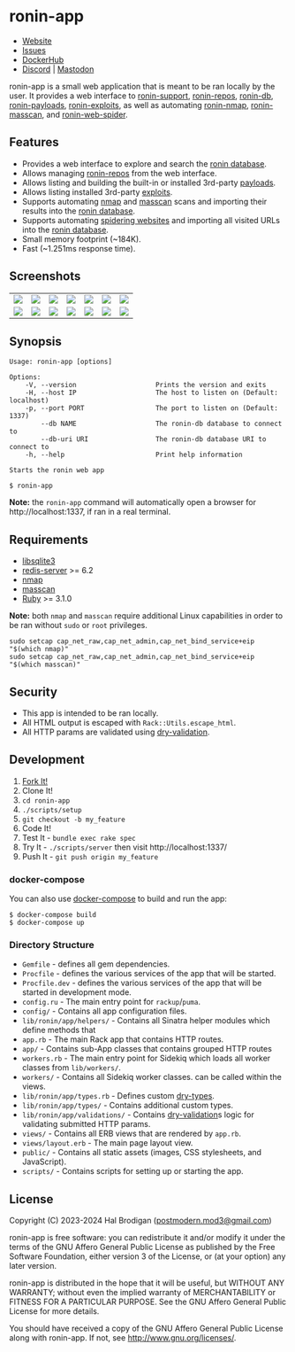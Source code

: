 # ronin-app

* [Website](https://ronin-rb.dev)
* [Issues](https://github.com/ronin-rb/docker/issues)
* [DockerHub](https://hub.docker.com/r/roninrb/ronin)
* [Discord](https://discord.gg/6WAb3PsVX9) |
  [Mastodon](https://infosec.exchange/@ronin_rb)

ronin-app is a small web application that is meant to be ran locally by the
user. It provides a web interface to [ronin-support], [ronin-repos], [ronin-db],
[ronin-payloads], [ronin-exploits], as well as automating
[ronin-nmap], [ronin-masscan], and [ronin-web-spider].

## Features

* Provides a web interface to explore and search the [ronin database][ronin-db].
* Allows managing [ronin-repos] from the web interface.
* Allows listing and building the built-in or installed 3rd-party
  [payloads][ronin-payloads].
* Allows listing installed 3rd-party [exploits][ronin-exploits].
* Supports automating [nmap] and [masscan] scans and importing their results
  into the [ronin database][ronin-db].
* Supports automating [spidering websites][ronin-web-spider] and importing all
  visited URLs into the [ronin database][ronin-db].
* Small memory footprint (~184K).
* Fast (~1.251ms response time).

## Screenshots

<table>
  <tbody>
    <tr>
      <td>
        <img src="https://raw.githubusercontent.com/ronin-rb/ronin-app/add_screenshots/screenshots/ronin_app_scanning_nmap.svg" />
      </td>
      <td>
        <img src="https://raw.githubusercontent.com/ronin-rb/ronin-app/add_screenshots/screenshots/ronin_app_scanning_masscan.svg" />
      </td>
      <td>
        <img src="https://raw.githubusercontent.com/ronin-rb/ronin-app/add_screenshots/screenshots/ronin_app_scanning_recon.svg" />
      </td>
      <td>
        <img src="https://raw.githubusercontent.com/ronin-rb/ronin-app/add_screenshots/screenshots/ronin_app_scanning_spider.svg" />
      </td>
      <td>
        <img src="https://raw.githubusercontent.com/ronin-rb/ronin-app/add_screenshots/screenshots/ronin_app_scanning_vulns.svg" />
      </td>
      <td>
        <img src="https://raw.githubusercontent.com/ronin-rb/ronin-app/add_screenshots/screenshots/ronin_app_db.svg" />
      </td>
      <td>
        <img src="https://raw.githubusercontent.com/ronin-rb/ronin-app/add_screenshots/screenshots/ronin_app_db_ip_address.svg" />
      </td>
    </tr>
    <tr>
      <td>
        <img src="https://raw.githubusercontent.com/ronin-rb/ronin-app/add_screenshots/screenshots/ronin_app_repos.svg" />
      </td>
      <td>
        <img src="https://raw.githubusercontent.com/ronin-rb/ronin-app/add_screenshots/screenshots/ronin_app_repos_show.svg" />
      </td>
      <td>
        <img src="https://raw.githubusercontent.com/ronin-rb/ronin-app/add_screenshots/screenshots/ronin_app_payloads.svg" />
      </td>
      <td>
        <img src="https://raw.githubusercontent.com/ronin-rb/ronin-app/add_screenshots/screenshots/ronin_app_payloads_show.svg" />
      </td>
      <td>
        <img src="https://raw.githubusercontent.com/ronin-rb/ronin-app/add_screenshots/screenshots/ronin_app_payloads_build.svg" />
      </td>
      <td>
        <img src="https://raw.githubusercontent.com/ronin-rb/ronin-app/add_screenshots/screenshots/ronin_app_exploits.svg" />
      </td>
      <td>
        <img src="https://raw.githubusercontent.com/ronin-rb/ronin-app/add_screenshots/screenshots/ronin_app_exploits_show.svg" />
      </td>
    </tr>
  </tbody>
</table>

## Synopsis

```
Usage: ronin-app [options]

Options:
    -V, --version                    Prints the version and exits
    -H, --host IP                    The host to listen on (Default: localhost)
    -p, --port PORT                  The port to listen on (Default: 1337)
        --db NAME                    The ronin-db database to connect to
        --db-uri URI                 The ronin-db database URI to connect to
    -h, --help                       Print help information

Starts the ronin web app
```

```shell
$ ronin-app
```

**Note:** the `ronin-app` command will automatically open a browser for
http://localhost:1337, if ran in a real terminal.

## Requirements

* [libsqlite3][sqlite]
* [redis-server][redis] >= 6.2
* [nmap]
* [masscan]
* [Ruby] >= 3.1.0

**Note:** both `nmap` and `masscan` require additional Linux capabilities in
order to be ran without `sudo` or `root` privileges.

```shell
sudo setcap cap_net_raw,cap_net_admin,cap_net_bind_service+eip "$(which nmap)"
sudo setcap cap_net_raw,cap_net_admin,cap_net_bind_service+eip "$(which masscan)"
```

## Security

* This app is intended to be ran locally.
* All HTML output is escaped with `Rack::Utils.escape_html`.
* All HTTP params are validated using [dry-validation].

## Development

1. [Fork It!](https://github.com/ronin-rb/ronin/fork)
2. Clone It!
3. `cd ronin-app`
4. `./scripts/setup`
5. `git checkout -b my_feature`
6. Code It!
7. Test It - `bundle exec rake spec`
8. Try It - `./scripts/server` then visit http://localhost:1337/
9. Push It - `git push origin my_feature`

### docker-compose

You can also use [docker-compose] to build and run the app:

[docker-compose]: https://docs.docker.com/compose/install/

```shell
$ docker-compose build
$ docker-compose up
```

### Directory Structure

* `Gemfile` - defines all gem dependencies.
* `Procfile` - defines the various services of the app that will be started.
* `Procfile.dev` - defines the various services of the app that will be started
  in development mode.
* `config.ru` - The main entry point for `rackup`/`puma`.
* `config/` - Contains all app configuration files.
* `lib/ronin/app/helpers/` - Contains all Sinatra helper modules which define methods that
* `app.rb` - The main Rack app that contains HTTP routes.
* `app/` - Contains sub-App classes that contains grouped HTTP routes
* `workers.rb` - The main entry point for Sidekiq which loads all worker classes
  from `lib/workers/`.
* `workers/` - Contains all Sidekiq worker classes.
  can be called within the views.
* `lib/ronin/app/types.rb` - Defines custom [dry-types].
* `lib/ronin/app/types/` - Contains additional custom types.
* `lib/ronin/app/validations/` - Contains [dry-validation]s logic for validating
  submitted HTTP params.
* `views/` - Contains all ERB views that are rendered by `app.rb`.
* `views/layout.erb` - The main page layout view.
* `public/` - Contains all static assets (images, CSS stylesheets, and
  JavaScript).
* `scripts/` - Contains scripts for setting up or starting the app.

## License

Copyright (C) 2023-2024 Hal Brodigan (postmodern.mod3@gmail.com)

ronin-app is free software: you can redistribute it and/or modify
it under the terms of the GNU Affero General Public License as published by
the Free Software Foundation, either version 3 of the License, or
(at your option) any later version.

ronin-app is distributed in the hope that it will be useful,
but WITHOUT ANY WARRANTY; without even the implied warranty of
MERCHANTABILITY or FITNESS FOR A PARTICULAR PURPOSE.  See the
GNU Affero General Public License for more details.

You should have received a copy of the GNU Affero General Public License
along with ronin-app.  If not, see <http://www.gnu.org/licenses/>.

[sqlite]: https://sqlite.org/
[redis]: https://redis.io/
[nmap]: https://nmap.org/
[masscan]: https://github.com/robertdavidgraham/masscan#readme

[Ruby]: https://www.ruby-lang.org/
[dry-types]: https://dry-rb.org/gems/dry-types/
[dry-schema]: https://dry-rb.org/gems/dry-schema/
[dry-validation]: https://dry-rb.org/gems/dry-validation/

[ronin-support]: https://github.com/ronin-rb/ronin-support#readme
[ronin-repos]: https://github.com/ronin-rb/ronin-repos#readme
[ronin-db]: https://github.com/ronin-rb/ronin-db#readme
[ronin-payloads]: https://github.com/ronin-rb/ronin-payloads#readme
[ronin-vulns]: https://github.com/ronin-rb/ronin-vulns#readme
[ronin-exploits]: https://github.com/ronin-rb/ronin-exploits#readme
[ronin-nmap]: https://github.com/ronin-rb/ronin-nmap#readme
[ronin-masscan]: https://github.com/ronin-rb/ronin-masscan#readme
[ronin-web-spider]: https://github.com/ronin-rb/ronin-web-spider#readme
